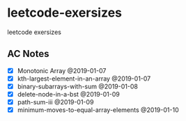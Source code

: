 # leetcode-exersizes
leetcode exersizes

## AC Notes
- [x] Monotonic Array @2019-01-07
- [x] kth-largest-element-in-an-array @2019-01-07
- [x] binary-subarrays-with-sum @2019-01-08
- [x] delete-node-in-a-bst @2019-01-09
- [x] path-sum-iii @2019-01-09
- [x] minimum-moves-to-equal-array-elements @2019-01-10
